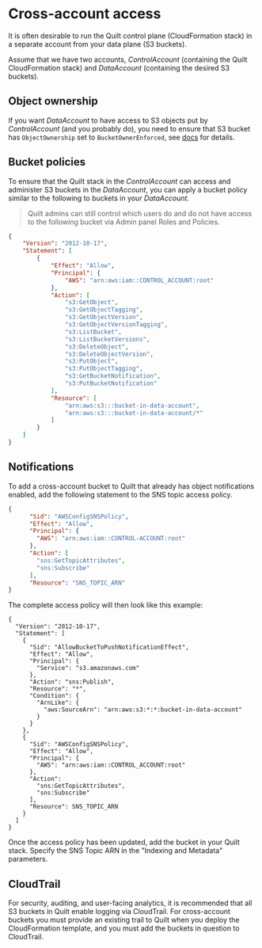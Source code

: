<!-- markdownlint-disable -->
# Cross-account access

It is often desirable to run the Quilt control plane (CloudFormation stack)
in a separate account from your data plane (S3 buckets).

Assume that we have two accounts, *ControlAccount* (containing the Quilt
CloudFormation stack) and *DataAccount* (containing the desired S3 buckets).

## Object ownership

If you want *DataAccount* to have access to S3 objects put by *ControlAccount*
(and you probably do), you need to ensure that S3 bucket has `ObjectOwnership`
set to `BucketOwnerEnforced`, see
[docs](https://docs.aws.amazon.com/AmazonS3/latest/userguide/about-object-ownership.html)
for details.

## Bucket policies

To ensure that the Quilt stack in the *ControlAccount* can access and administer 
S3 buckets in the *DataAccount*, you can apply a bucket policy similar to the
following to buckets in your *DataAccount*.

> Quilt admins can still control which users do and do not have access to the 
> following bucket via Admin panel Roles and Policies.

```json
{
    "Version": "2012-10-17",
    "Statement": [
        {
            "Effect": "Allow",
            "Principal": {
                "AWS": "arn:aws:iam::CONTROL_ACCOUNT:root"
            },
            "Action": [
                "s3:GetObject",
                "s3:GetObjectTagging",
                "s3:GetObjectVersion",
                "s3:GetObjectVersionTagging",
                "s3:ListBucket",
                "s3:ListBucketVersions",
                "s3:DeleteObject",
                "s3:DeleteObjectVersion",
                "s3:PutObject",
                "s3:PutObjectTagging",
                "s3:GetBucketNotification",
                "s3:PutBucketNotification"
            ],
            "Resource": [
                "arn:aws:s3:::bucket-in-data-account",
                "arn:aws:s3:::bucket-in-data-account/*"
            ]
        }
    ]
}
```
## Notifications

To add a cross-account bucket to Quilt that already has object notifications enabled, add the following statement to the SNS topic access policy.

```json
{
      "Sid": "AWSConfigSNSPolicy",
      "Effect": "Allow",
      "Principal": {
        "AWS": "arn:aws:iam::CONTROL-ACCOUNT:root"
      },
      "Action": [
        "sns:GetTopicAttributes",
        "sns:Subscribe"
      ],
      "Resource": "SNS_TOPIC_ARN"
}
```

The complete access policy will then look like this example:
```
{
  "Version": "2012-10-17",
  "Statement": [
    {
      "Sid": "AllowBucketToPushNotificationEffect",
      "Effect": "Allow",
      "Principal": {
        "Service": "s3.amazonaws.com"
      },
      "Action": "sns:Publish",
      "Resource": "*",
      "Condition": {
        "ArnLike": {
          "aws:SourceArn": "arn:aws:s3:*:*:bucket-in-data-account"
        }
      }
    },
    {
      "Sid": "AWSConfigSNSPolicy",
      "Effect": "Allow",
      "Principal": {
        "AWS": "arn:aws:iam::CONTROL_ACCOUNT:root"
      },
      "Action": 
        "sns:GetTopicAttributes",
        "sns:Subscribe"
      ],
      "Resource": SNS_TOPIC_ARN
    }
  ]
}
```
Once the access policy has been updated, add the bucket in your Quilt stack. Specify the SNS Topic ARN in the "Indexing and Metadata" parameters.

## CloudTrail

For security, auditing, and user-facing analytics, it is recommended that all
S3 buckets in Quilt enable logging via CloudTrail. For cross-account buckets
you must provide an existing trail to Quilt when you deploy the CloudFormation
template, and you must add the buckets in question to CloudTrail.
